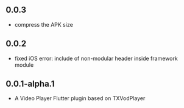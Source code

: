 ## 0.0.3

* compress the APK size

## 0.0.2

* fixed iOS error: include of non-modular header inside framework module

## 0.0.1-alpha.1

* A Video Player Flutter plugin based on TXVodPlayer
